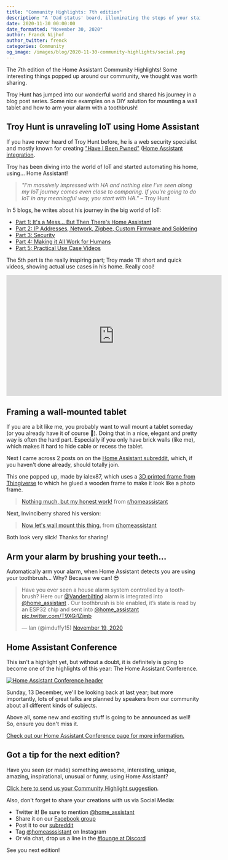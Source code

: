 ```yaml
---
title: "Community Highlights: 7th edition"
description: "A 'Dad status' board, illuminating the steps of your stairs and the most beautiful thermostat you've ever seen"
date: 2020-11-30 00:00:00
date_formatted: "November 30, 2020"
author: Franck Nijhof
author_twitter: frenck
categories: Community
og_image: /images/blog/2020-11-30-community-highlights/social.png
---
```


The 7th edition of the Home Assistant Community Highlights! Some interesting
things popped up around our community, we thought was worth sharing.

Troy Hunt has jumped into our wonderful world and shared his journey
in a blog post series. Some nice examples on a DIY solution for mounting a
wall tablet and how to arm your alarm with a toothbrush!

## Troy Hunt is unraveling IoT using Home Assistant

If you have never heard of Troy Hunt before, he is a web security specialist
and mostly known for creating ["Have I Been Pwned"][hibp] ([Home Assistant integration](/integration/haveibeenpwned/).

Troy has been diving into the world of IoT and started automating his home,
using... Home Assistant!

> _"I'm massively impressed with HA and nothing else I've seen along my IoT journey comes even close to comparing. If you're going to do IoT in any meaningful way, you start with HA."_ – Troy Hunt

In 5 blogs, he writes about his journey in the big
world of IoT:

- [Part 1: It's a Mess... But Then There's Home Assistant][p1]
- [Part 2: IP Addresses, Network, Zigbee, Custom Firmware and Soldering][p2]
- [Part 3: Security][p3]
- [Part 4: Making it All Work for Humans][p4]
- [Part 5: Practical Use Case Videos][p5]

The 5th part is the really inspiring part; Troy made 11! short and quick videos,
showing actual use cases in his home. Really cool!

<div class='videoWrapper'>
<iframe width="560" height="315" src="https://www.youtube-nocookie.com/embed/videoseries?list=PL7LAAxaabizMcH3kueW9Ub0oif0FngweI" frameborder="0" allowfullscreen></iframe>
</div>

[hibp]: https://haveibeenpwned.com/
[p1]: https://www.troyhunt.com/iot-unravelled-part-1-its-a-mess-but-then-theres-home-assistant/
[p2]: https://www.troyhunt.com/iot-unravelled-part-2-ip-addresses-network-zigbee-custom-firmware-and-soldering/
[p3]: https://www.troyhunt.com/iot-unravelled-part-3-security/
[p4]: https://www.troyhunt.com/iot-unravelled-part-4-making-it-all-work-for-humans/
[p5]: https://www.troyhunt.com/iot-unravelled-part-5-practical-use-case-videos/

## Framing a wall-mounted tablet

If you are a bit like me, you probably want to wall mount a tablet someday
(or you already have it of course 🥴). Doing that in a nice, elegant and pretty
way is often the hard part. Especially if you only have brick walls (like me),
which makes it hard to hide cable or recess the tablet.

Next I came across 2 posts on on the [Home Assistant subreddit][reddit], which,
if you haven't done already, should totally join.

This one popped up, made by ialex87, which uses a
[3D printed frame from Thingiverse][stl] to which he glued a wooden frame
to make it look like a photo frame.

<blockquote class="reddit-card" data-card-created="1606506563">
<a href="https://www.reddit.com/r/homeassistant/comments/joncw6/nothing_much_but_my_honest_work/">Nothing much, but my honest work!</a> from <a href="http://www.reddit.com/r/homeassistant">r/homeassistant</a>
</blockquote>

Next, Invinciberry shared his version:

<blockquote class="reddit-card" data-card-created="1606506801">
<a href="https://www.reddit.com/r/homeassistant/comments/jw6g9m/now_lets_wall_mount_this_thing/">Now let's wall mount this thing.</a> from <a href="http://www.reddit.com/r/homeassistant">r/homeassistant</a>
</blockquote>
<script async src="//embed.redditmedia.com/widgets/platform.js" charset="UTF-8"></script>

Both look very slick! Thanks for sharing!

[stl]: https://www.thingiverse.com/thing:2853298

## Arm your alarm by brushing your teeth...

Automatically arm your alarm, when Home Assistant detects you are
using your toothbrush... Why? Because we can! 😎

<blockquote class="twitter-tweet">
<p lang="en" dir="ltr">Have you ever seen a house alarm system controlled by a toothbrush? Here our <a href="https://twitter.com/VanderbiltInd?ref_src=twsrc%5Etfw">@VanderbiltInd</a> alarm is integrated into <a href="https://twitter.com/home_assistant?ref_src=twsrc%5Etfw">@home_assistant</a> . Our toothbrush is ble enabled, it’s state is read by an ESP32 chip and sent into <a href="https://twitter.com/home_assistant?ref_src=twsrc%5Etfw">@home_assistant</a> <a href="https://t.co/T9XGi1Zjmb">pic.twitter.com/T9XGi1Zjmb</a></p>&mdash; Ian (@imduffy15) <a href="https://twitter.com/imduffy15/status/1329569523855478784?ref_src=twsrc%5Etfw">November 19, 2020</a>
</blockquote>
<script async src="https://platform.twitter.com/widgets.js" charset="utf-8"></script>

## Home Assistant Conference

This isn't a highlight yet, but without a doubt, it is definitely is going to
become one of the highlights of this year: The Home Assistant Conference.

<a href="/conference"><img src='/images/conference/conference-header.png' alt='Home Assistant Conference header' class='no-shadow'></a>

Sunday, 13 December, we'll be looking back at last year; but more importantly,
lots of great talks are planned by speakers from our community about all
different kinds of subjects.

Above all, some new and exciting stuff is going to be announced as well! So,
ensure you don't miss it.

[Check out our Home Assistant Conference page for more information.](/conference)

## Got a tip for the next edition?

Have you seen (or made) something awesome, interesting, unique, amazing, inspirational, unusual or funny, using Home Assistant?

[Click here to send us your Community Highlight suggestion](/suggest-community-highlight).

Also, don't forget to share your creations with us via Social Media:

- Twitter it! Be sure to mention [@home_assistant][twitter]
- Share it on our [Facebook group][facebook-group]
- Post it to our [subreddit][reddit]
- Tag [@homeasssistant][instagram] on Instagram
- Or via chat, drop us a line in the [#lounge at Discord][chat]

See you next edition!

[chat]: https://www.home-assistant.io/join-chat
[facebook-group]: https://www.facebook.com/groups/HomeAssistant/
[instagram]: https://www.instagram.com/homeassistant/
[reddit]: https://www.reddit.com/r/homeassistant
[twitter]: https://www.twitter.com/home_assistant
